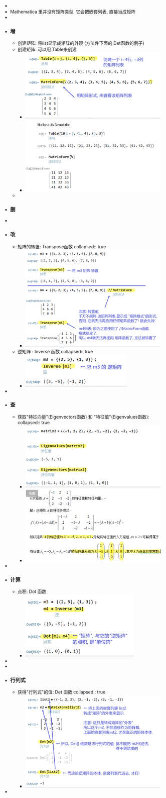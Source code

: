 -
- Mathematica 里并没有矩阵类型. 它会把嵌套列表, 直接当成矩阵
-
- ### 增
	- 创建矩阵: 将list显示成矩阵的外观 (方法件下面的 Det函数的例子)
	- 创建矩阵: 可以用 Table来创建
		- ![image.png](../assets/image_1668058961612_0.png)
		- ![image.png](../assets/image_1668059026254_0.png)
	-
- ### 删
-
- ### 改
	- 矩阵的转置: Transpose函数
	  collapsed:: true
		- ![image.png](../assets/image_1668061443643_0.png)
	- 逆矩阵 : Inverse 函数
	  collapsed:: true
		- ![image.png](../assets/image_1668061594862_0.png)
-
- ### 查
	- 获取"特征向量"(Eigenvectors函数) 和 "特征值"(Eigenvalues函数):
	  collapsed:: true
		- ![image.png](../assets/image_1668060957510_0.png)
		- ![image.png](../assets/image_1668061072323_0.png)
-
- ### 计算
	- 点积: Dot 函数
		- ![image.png](../assets/image_1668061764839_0.png)
-
-
- ### 行列式
	- 获得"行列式"的值: Det 函数
	  collapsed:: true
		- ![image.png](../assets/image_1668060711192_0.png)
-